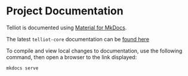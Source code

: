 # Project Documentation

Telliot is documented using [Material for MkDocs](https://squidfunk.github.io/mkdocs-material/).

The latest `telliot-core` documentation can be [found here](https://tellor-io.github.io/telliot-core/)

To compile and view local changes to documentation, 
use the following command, then open a browser to the link displayed:

    mkdocs serve


